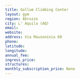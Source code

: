 ```yaml
---
title: Gollum Climbing Center
layout: gym
region: Abruzzo
city: L' Aquila (AQ)
email: 
website: 
address: Via Mausoninia 60
phone: 
latitude: 
longitude: 
annual_fee: 
ingress_price: 
structures: 
monthly_subscription_price: None
---
```


